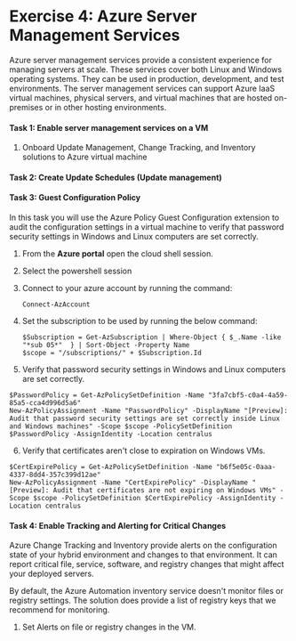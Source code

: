 # Exercise 4: Azure Server Management Services

Azure server management services provide a consistent experience for managing servers at scale. These services cover both Linux and Windows operating systems. They can be used in production, development, and test environments. The server management services can support Azure IaaS virtual machines, physical servers, and virtual machines that are hosted on-premises or in other hosting environments.

#### Task 1: Enable server management services on a VM

1.	Onboard Update Management, Change Tracking, and Inventory solutions to Azure virtual machine

#### Task 2: Create Update Schedules (Update management)

#### Task 3: Guest Configuration Policy 

In this task you will use the Azure Policy Guest Configuration extension to audit the configuration settings in a virtual machine to verify that password security settings in Windows and Linux computers are set correctly.

1. From the **Azure portal** open the cloud shell session.

2. Select the powershell session 

3. Connect to your azure account by running the command:
   ```
   Connect-AzAccount 
    ```
4. Set the subscription to be used by running the below command:
   
   ```
   $Subscription = Get-AzSubscription | Where-Object { $_.Name -like "*sub 05*"  } | Sort-Object -Property Name
   $scope = "/subscriptions/" + $Subscription.Id
   ```

5. Verify that password security settings in Windows and Linux computers are set correctly.

```
$PasswordPolicy = Get-AzPolicySetDefinition -Name "3fa7cbf5-c0a4-4a59-85a5-cca4d996d5a6"
New-AzPolicyAssignment -Name "PasswordPolicy" -DisplayName "[Preview]: Audit that password security settings are set correctly inside Linux and Windows machines" -Scope $scope -PolicySetDefinition $PasswordPolicy -AssignIdentity -Location centralus
```

 6. Verify that certificates aren't close to expiration on Windows VMs.
 
 ```
 $CertExpirePolicy = Get-AzPolicySetDefinition -Name "b6f5e05c-0aaa-4337-8dd4-357c399d12ae"
 New-AzPolicyAssignment -Name "CertExpirePolicy" -DisplayName "[Preview]: Audit that certificates are not expiring on Windows VMs" -Scope $scope -PolicySetDefinition $CertExpirePolicy -AssignIdentity -Location centralus
 ```

#### Task 4: Enable Tracking and Alerting for Critical Changes

Azure Change Tracking and Inventory provide alerts on the configuration state of your hybrid environment and changes to that environment. It can report critical file, service, software, and registry changes that might affect your deployed servers.

By default, the Azure Automation inventory service doesn't monitor files or registry settings. The solution does provide a list of registry keys that we recommend for monitoring.

1.	Set Alerts on file or registry changes in the VM.
